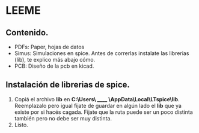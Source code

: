 # LEEME

## Contenido.
- PDFs: Paper, hojas de datos
- Simus: Simulaciones en spice. Antes de correrlas instalate las librerias (lib), te explico más abajo cómo.
- PCB: Diseño de la pcb en kicad.

## Instalación de librerias de spice.
1. Copiá el archivo **lib** en **C:\Users\ ____ \AppData\Local\LTspice\lib**. Reemplazalo pero igual fijate de guardar en algún lado el **lib** que ya existe por si hacés cagada. Fijate que la ruta puede ser un poco distinta también pero no debe ser muy distinta.
2. Listo. 

